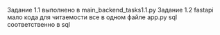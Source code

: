 Задание 1.1 выполнено в main_backend_tasks1.1.py
Задание 1.2 fastapi мало кода для читаемости все в одном файле app.py
sql соответственно в sql

